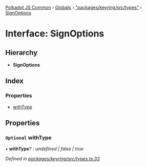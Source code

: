 [Polkadot JS Common](../README.md) › [Globals](../globals.md) › ["packages/keyring/src/types"](../modules/_packages_keyring_src_types_.md) › [SignOptions](_packages_keyring_src_types_.signoptions.md)

# Interface: SignOptions

## Hierarchy

* **SignOptions**

## Index

### Properties

* [withType](_packages_keyring_src_types_.signoptions.md#optional-withtype)

## Properties

### `Optional` withType

• **withType**? : *undefined | false | true*

*Defined in [packages/keyring/src/types.ts:33](https://github.com/polkadot-js/common/blob/ce46a6818/packages/keyring/src/types.ts#L33)*
